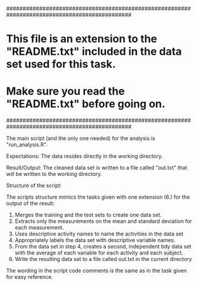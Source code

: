 ##############################################################################################
# This file is an extension to the "README.txt" included in the data set used for this task. #
# Make sure you read the "README.txt" before going on.                                       #
##############################################################################################

The main script (and the only one needed) for the analysis is "run_analysis.R".

Expectations:
The data resides directly in the working directory.

Result/Output:
The cleaned data set is written to a file called "out.txt" that will be written to the working directory.

Structure of the script:

The scripts structure mimics the tasks given with one extension (6.) for the output of the result:
1. Merges the training and the test sets to create one data set.
2. Extracts only the measurements on the mean and standard deviation for each measurement. 
3. Uses descriptive activity names to name the activities in the data set
4. Appropriately labels the data set with descriptive variable names. 
5. From the data set in step 4, creates a second, independent tidy data set with the average of each variable for each activity and each subject.
6. Write the resulting data set to a file called out.txt in the current directory

The wording in the script code comments is the same as in the task given for easy reference.